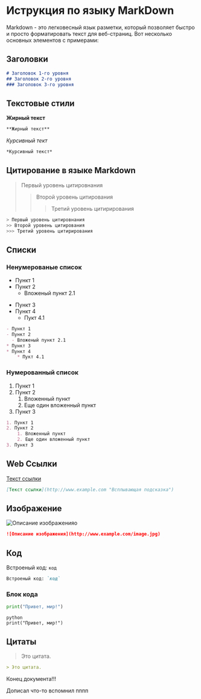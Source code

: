 # Иструкция по языку MarkDown

Markdown - это легковесный язык разметки, который позволяет быстро и просто форматировать текст для веб-страниц. Вот несколько основных элементов с примерами:

## Заголовки

```markdown
# Заголовок 1-го уровня
## Заголовок 2-го уровня
### Заголовок 3-го уровня
```

## Текстовые стили 

**Жирный текст**
```markdown
**Жирный текст**
```

*Курсивный тект*
```markdown
*Курсивный текст*
```
## Цитирование в языке Markdown

> Первый уровень цитировнания 
>> Второй уровень цитирования
>>> Третий уровень цитирирования  
```sh
> Первый уровень цитировнания 
>> Второй уровень цитирования
>>> Третий уровень цитирирования 
```


## Списки

### Ненумерованые список

- Пункт 1
- Пункт 2
  - Вложеный пункт 2.1
* Пункт 3
* Пункт 4
    * Пукт 4.1

```markdown
- Пункт 1
- Пункт 2
  - Вложеный пункт 2.1
* Пункт 3
* Пункт 4
    * Пукт 4.1
```
### Нумерованный список

1. Пункт 1
2. Пункт 2
   1. Вложенный пункт
   2. Еще один вложенный пункт
3. Пункт 3
```markdown
1. Пункт 1
2. Пункт 2
    1. Вложенный пункт
    2. Еще один вложенный пункт
3. Пункт 3
```
## Web Ссылки

[Текст ссылки](http://www.example.com "Всплывающая подсказка")

```markdown
[Текст ссылки](http://www.example.com "Всплывающая подсказка")
```
## Изображение 

![Описание изображенияо](https://klike.net/uploads/posts/2022-09/1662040220_j-17.jpg)


```markdown
![Описание изображения](http://www.example.com/image.jpg)

```
## Код

Встроеный код: `код`

```markdown
Встроеный код: `код`
```
### Блок кода 

```python
print("Привет, мир!")
```

```pt 
python
print("Привет, мир!")
```
## Цитаты

> Это цитата.

```markdown
> Это цитата.
```

Конец документа!!!

Дописал что-то вспомнил
пппп